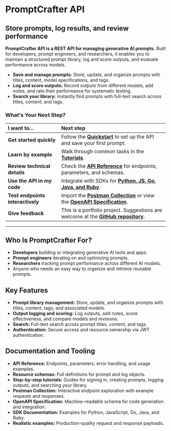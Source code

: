 # PromptCrafter API

## Store prompts, log results, and review performance

**PromptCrafter API is a REST API for managing generative AI prompts.** Built for developers, prompt engineers, and researchers, it enables you to maintain a structured prompt library, log and score outputs, and evaluate performance across models.

- **Save and manage prompts:** Store, update, and organize prompts with titles, content, model specifications, and tags.  
- **Log and score outputs:** Record outputs from different models, add notes, and rate their performance for systematic testing.  
- **Search your library:** Instantly find prompts with full-text search across titles, content, and tags.

### What's Your Next Step?

| I want to... | Next step |
| :--- | :--- |
| **Get started quickly** | Follow the [**Quickstart**](quickstart.md) to set up the API and save your first prompt. |
| **Learn by example** | Walk through common tasks in the [**Tutorials**](tutorials/index.md). |
| **Review technical details** | Check the [**API Reference**](reference/index.md) for endpoints, parameters, and schemas. |
| **Use the API in my code** | Integrate with SDKs for [**Python, JS, Go, Java, and Ruby**](sdks.md). |
| **Test endpoints interactively** | Import the [**Postman Collection**](postman.md) or view the [**OpenAPI Specification**](openapi.md). |
| **Give feedback** | This is a portfolio project. Suggestions are welcome at the [**GitHub repository**](https://github.com/Marmelodov/PromptCrafter-API). |

---

## Who Is PromptCrafter For?

- **Developers** building or integrating generative AI tools and apps.  
- **Prompt engineers** iterating on and optimizing prompts.  
- **Researchers** tracking prompt performance across different AI models.  
- Anyone who needs an easy way to organize and retrieve reusable prompts.

## Key Features

- **Prompt library management:** Store, update, and organize prompts with titles, content, tags, and associated models.  
- **Output logging and scoring:** Log outputs, add notes, score effectiveness, and compare models and revisions.  
- **Search:** Full-text search across prompt titles, content, and tags.  
- **Authentication:** Secure access and resource ownership via JWT authentication.

## Documentation and Tooling

- **API Reference:** Endpoints, parameters, error handling, and usage examples.  
- **Resource schemas:** Full definitions for prompt and log objects.  
- **Step-by-step tutorials:** Guides for signing in, creating prompts, logging outputs, and searching your library.  
- **Postman Collection:** Interactive endpoint exploration with example requests and responses.  
- **OpenAPI Specification:** Machine-readable schema for code generation and integration.  
- **SDK Documentation:** Examples for Python, JavaScript, Go, Java, and Ruby.  
- **Realistic examples:** Production-quality request and response payloads.
